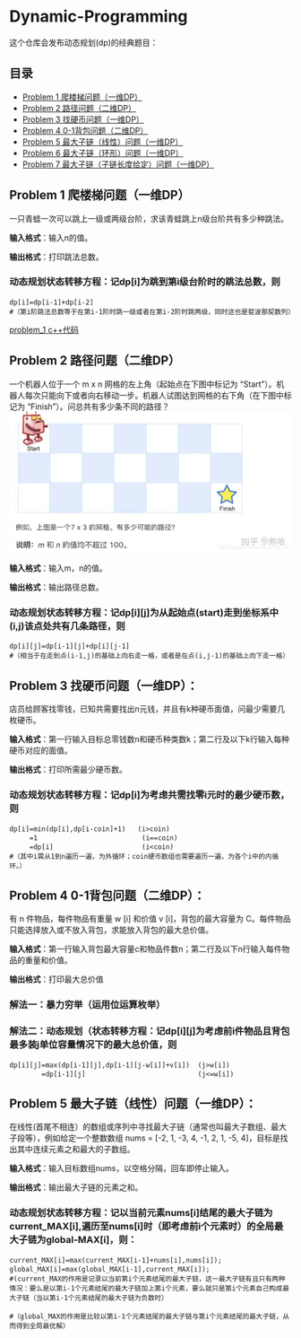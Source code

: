 # Dynamic-Programming
这个仓库会发布动态规划(dp)的经典题目：
## 目录
* [Problem 1 爬楼梯问题（一维DP）](#problem1)
* [Problem 2 路径问题（二维DP）](#problem2)
* [Problem 3 找硬币问题（一维DP）](#problem3)
* [Problem 4 0-1背包问题（二维DP）](#problem4)
* [Problem 5 最大子链（线性）问题（一维DP）](#problem5)
* [Problem 6 最大子链（环形）问题（一维DP）](#problem6)
* [Problem 7 最大子链（子链长度给定）问题（一维DP）](#problem7)
## Problem 1 爬楼梯问题（一维DP）
<a name="problem1"></a>
一只青蛙一次可以跳上一级或两级台阶，求该青蛙跳上n级台阶共有多少种跳法。

**输入格式**：输入n的值。

**输出格式**：打印跳法总数。

### 动态规划状态转移方程：记dp[i]为跳到第i级台阶时的跳法总数，则

```
dp[i]=dp[i-1]+dp[i-2]
#（第i阶跳法总数等于在第i-1阶时跳一级或者在第i-2阶时跳两级，同时这也是斐波那契数列）
```
[problem_1 c++代码](https://github.com/yyj2244413914/Dynamic-Programming/blob/main/Problem1dp.cpp)
## Problem 2 路径问题（二维DP）
<a name="problem2"></a>
一个机器人位于一个 m x n 网格的左上角（起始点在下图中标记为 “Start”）。机器人每次只能向下或者向右移动一步。机器人试图达到网格的右下角（在下图中标记为 “Finish”）。问总共有多少条不同的路径？
![](problem2.jpg)

**输入格式**：输入m，n的值。

**输出格式**：输出路径总数。

### 动态规划状态转移方程：记dp[i][j]为从起始点(start)走到坐标系中(i,j)该点处共有几条路径，则

```
dp[i][j]=dp[i-1][j]+dp[i][j-1]
#（相当于在走到点(i-1,j)的基础上向右走一格，或者是在点(i,j-1)的基础上向下走一格）
```

## Problem 3 找硬币问题（一维DP）：
<a name="problem3"></a>
店员给顾客找零钱，已知共需要找出n元钱，并且有k种硬币面值，问最少需要几枚硬币。

**输入格式**：第一行输入目标总零钱数n和硬币种类数k；第二行及以下k行输入每种硬币对应的面值。

**输出格式**：打印所需最少硬币数。

### 动态规划状态转移方程：记dp[i]为考虑共需找零i元时的最少硬币数，则

```
dp[i]=min(dp[i],dp[i-coin]+1)   (i>coin)
     =1                          (i==coin)
     =dp[i]                      (i<coin)
#（其中i需从1到n遍历一遍，为外循环；coin硬币数组也需要遍历一遍，为各个i中的内循环。）
```
## Problem 4 0-1背包问题（二维DP）：
<a name="problem4"></a>
有 n 件物品，每件物品有重量 w [i] 和价值 v [i]，背包的最大容量为 C。每件物品只能选择放入或不放入背包，求能放入背包的最大总价值。

**输入格式**：第一行输入背包最大容量c和物品件数n；第二行及以下n行输入每件物品的重量和价值。

**输出格式**：打印最大总价值

### 解法一：暴力穷举（运用位运算枚举）

### 解法二：动态规划（状态转移方程：记dp[i][j]为考虑前i件物品且背包最多装j单位容量情况下的最大总价值，则

```
dp[i][j]=max(dp[i-1][j],dp[i-1][j-w[i]]+v[i])  (j>w[i])
        =dp[i-1][j]                            (j<=w[i])
```
## Problem 5 最大子链（线性）问题（一维DP）：
<a name="problem5"></a>
在线性(首尾不相连）的数组或序列中寻找最大子链（通常也叫最大子数组、最大子段等），例如给定一个整数数组 nums = [-2, 1, -3, 4, -1, 2, 1, -5, 4]，目标是找出其中连续元素之和最大的子数组。

**输入格式**：输入目标数组nums，以空格分隔，回车即停止输入。

**输出格式**：输出最大子链的元素之和。

### 动态规划状态转移方程：记以当前元素nums[i]结尾的最大子链为current_MAX[i],遍历至nums[i]时（即考虑前i个元素时）的全局最大子链为global-MAX[i]，则：

```
current_MAX[i]=max(current_MAX[i-1]+nums[i],nums[i]);
global_MAX[i]=max(global_MAX[i-1],current_MAX[i]);
#(current_MAX的作用是记录以当前第i个元素结尾的最大子链，这一最大子链有且只有两种情况：要么是以第i-1个元素结尾的最大子链加上第i个元素，要么就只是第i个元素自己构成最大子链（当以第i-1个元素结尾的最大子链为负数时）

#（global_MAX的作用是比较以第i-1个元素结尾的最大子链与第i个元素结尾的最大子链，从而得到全局最优解）

